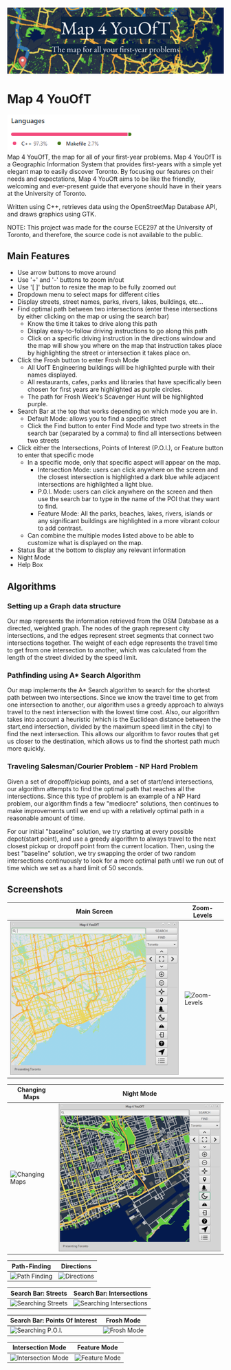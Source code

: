 ![Banner](/Images/coverPage.png)
# Map 4 YouOfT
![Language Stats](/Images/languageStats.png) <br/>
Map 4 YouOfT, the map for all of your first-year problems. Map 4 YouOfT is a Geographic Information System that provides first-years with a simple yet elegant map to easily discover Toronto. By focusing our features on their needs and expectations, Map 4 YouOft aims to be like the friendly, welcoming and ever-present guide that everyone should have in their years at the University of Toronto.

Written using C++, retrieves data using the OpenStreetMap Database API, and draws graphics using GTK.

NOTE: This project was made for the course ECE297 at the University of Toronto, and therefore, the source code is not available to the public.

## Main Features
* Use arrow buttons to move around 
* Use '+' and '-' buttons to zoom in/out
* Use '[ ]' button to resize the map to be fully zoomed out
* Dropdown menu to select maps for different cities
* Display streets, street names, parks, rivers, lakes, buildings, etc...
* Find optimal path between two intersections (enter these intersections by either clicking on the map or using the search bar)
	* Know the time it takes to drive along this path
	* Display easy-to-follow driving instructions to go along this path
	* Click on a specific driving instruction in the directions window and the map will show you where on the map that instruction takes place by highlighting the street or intersection it takes place on.
* Click the Frosh button to enter Frosh Mode
	* All UofT Engineering buildings will be highlighted purple with their names displayed.
	* All restaurants, cafes, parks and libraries that have specifically been chosen for first years are highlighted as purple circles.
	* The path for Frosh Week's Scavenger Hunt will be highlighted purple.
* Search Bar at the top that works depending on which mode you are in.
	* Default Mode: allows you to find a specific street
	* Click the Find button to enter Find Mode and type two streets in the search bar (separated by a comma) to find all intersections between two streets
* Click either the Intersections, Points of Interest (P.O.I.), or Feature button to enter that specific mode
	* In a specific mode, only that specific aspect will appear on the map.
	 	* Intersection Mode: users can click anywhere on the screen and the closest intersection is highlighted a dark blue while adjacent intersections are highlighted a light blue.
		* P.0.I. Mode: users can click anywhere on the screen and then use the search bar to type in the name of the POI that they want to find.
		* Feature Mode: All the parks, beaches, lakes, rivers, islands or any significant buildings are highlighted in a more vibrant colour to add contrast.
	* Can combine the multiple modes listed above to be able to customize what is displayed on the map.
* Status Bar at the bottom to display any relevant information
* Night Mode
* Help Box

## Algorithms
### Setting up a Graph data structure
Our map represents the information retrieved from the OSM Database as a directed, weighted graph. The nodes of the graph represent city intersections, and the edges represent street segments that connect two intersections together. The weight of each edge represents the travel time to get from one intersection to another, which was calculated from the length of the street divided by the speed limit. 

### Pathfinding using A* Search Algorithm
Our map implements the A* Search algorithm to search for the shortest path between two intersections. Since we know the travel time to get from one intersection to another, our algorithm uses a greedy approach to always travel to the next intersection with the lowest time cost. Also, our algorithm takes into account a heuristic (which is the Euclidean distance between the start,end intersection, divided by the maximum speed limit in the city) to find the next intersection. This allows our algorithm to favor routes that get us closer to the destination, which allows us to find the shortest path much more quickly. 

### Traveling Salesman/Courier Problem - NP Hard Problem
Given a set of dropoff/pickup points, and a set of start/end intersections, our algorithm attempts to find the optimal path that reaches all the intersections. Since this type of problem is an example of a NP Hard problem, our algorithm finds a few "mediocre" solutions, then continues to make improvements until we end up with a relatively optimal path in a reasonable amount of time. 

For our initial "baseline" solution, we try starting at every possible depot(start point), and use a greedy algorithm to always travel to the next closest pickup or dropoff point from the current location. Then, using the best "baseline" solution, we try swapping the order of two random intersections continuously to look for a more optimal path until we run out of time which we set as a hard limit of 50 seconds.


## Screenshots
| Main Screen  | Zoom-Levels |
| ------------- | ------------- |
| ![Main Screen](/Images/mainScreen.png)  | ![Zoom-Levels](/Images/zoomLevels.gif) |

| Changing Maps  | Night Mode |
| ------------- | ------------- |
| ![Changing Maps](/Images/changingMaps.gif)  | ![Night Mode](/Images/nightMode.png) |

| Path-Finding  | Directions |
| ------------- | ------------- |
| ![Path Finding](/Images/pathFinding.gif)  | ![Directions](/Images/directions.gif) |

| Search Bar: Streets  | Search Bar: Intersections |
| ------------- | ------------- |
| ![Searching Streets](/Images/searchStreet.gif)  | ![Searching Intersections](/Images/searchIntersection.gif) |

| Search Bar: Points Of Interest  | Frosh Mode |
| ------------- | ------------- |
| ![Searching P.O.I.](/Images/poiFinding.gif)  | ![Frosh Mode](/Images/froshMode.gif) |

| Intersection Mode  | Feature Mode |
| ------------- | ------------- |
| ![Intersection Mode](/Images/intersectionMode.gif)  | ![Feature Mode](/Images/featureMode.gif) |
